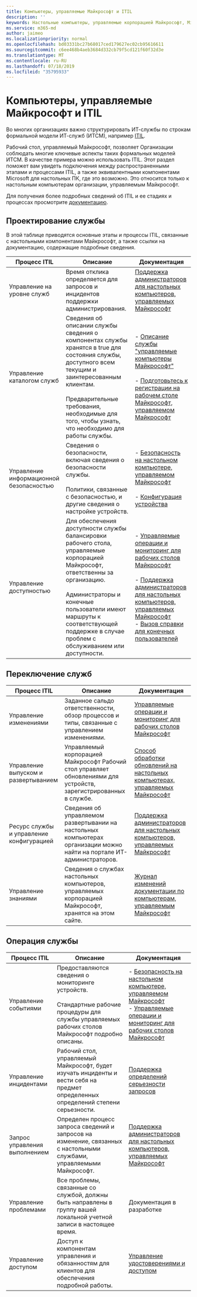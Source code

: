 ```yaml
---
title: Компьютеры, управляемые Майкрософт и ITIL
description: ''
keywords: Настольные компьютеры, управляемые корпорацией Майкрософт, Microsoft 365, служба, документация, ИТИСМ
ms.service: m365-md
author: jaimeo
ms.localizationpriority: normal
ms.openlocfilehash: bd03331bc27b68017ced179627ec02cb95616611
ms.sourcegitcommit: c6ee468b4aeb3684d332cb79f5cd121f60f32d3e
ms.translationtype: MT
ms.contentlocale: ru-RU
ms.lasthandoff: 07/18/2019
ms.locfileid: "35795933"
---
```

# <a name="microsoft-managed-desktop-and-itil"></a>Компьютеры, управляемые Майкрософт и ITIL

Во многих организациях важно структурировать ИТ-службы по строкам формальной модели ИТ-служб (ИТСМ), например [ITIL](https://www.axelos.com/best-practice-solutions/itil). 

Рабочий стол, управляемый Майкрософт, позволяет Организации соблюдать многие ключевые аспекты таких формальных моделей ИТСМ. В качестве примера можно использовать ITIL. Этот раздел поможет вам увидеть подключения между распространенными этапами и процессами ITIL, а также эквивалентными компонентами Microsoft для настольных ПК, где это возможно. Это относится только к настольным компьютерам организации, управляемым Майкрософт.

Для получения более подробных сведений об ITIL и ее стадиях и процессах просмотрите [документацию](https://www.axelos.com/best-practice-solutions/itil).


## <a name="service-design"></a>Проектирование службы

В этой таблице приводятся основные этапы и процессы ITIL, связанные с настольными компонентами Майкрософт, а также ссылки на документацию, содержащие подробные сведения.



|Процесс ITIL |Описание  |Документация |
|---------|---------|---------|
|Управление на уровне служб     | Время отклика определяется для запросов и инцидентов поддержки администрирования.  |  [Поддержка администраторов для настольных компьютеров, управляемых Майкрософт](working-with-managed-desktop/admin-support.md)  |
|Управление каталогом служб     | Сведения об описании службы сведения о компонентах службы хранятся в true для состояния службы, доступного всем текущим и заинтересованным клиентам.<br><br>Предварительные требования, необходимые для того, чтобы узнать, что необходимо для работы службы.  | - [Описание службы "управляемые компьютеры Майкрософт"](service-description/index.md)<br><br>- [Подготовьтесь к регистрации на рабочем столе Майкрософт, управляемом Майкрософт](get-ready/index.md)  |
|Управление информационной безопасностью     | Сведения о безопасности, включая сведения о безопасности службы.<br><br> Политики, связанные с безопасностью, и другие сведения о настройке устройств.   | - [Безопасность на настольном компьютере, управляемом Майкрософт](service-description/security.md)<br><br>- [Конфигурация устройства](service-description/device-policies.md)  |
|Управление доступностью     |  Для обеспечения доступности службы балансировки рабочего стола, управляемые корпорацией Майкрософт, ответственны за организацию.<br><br>Администраторы и конечные пользователи имеют маршруты к соответствующей поддержке в случае проблем с обслуживанием или доступности. | - [Управляемые операции и мониторинг для рабочих столов Майкрософт](service-description/operations-and-monitoring.md)<br><br>- [Поддержка администраторов для настольных компьютеров, управляемых Майкрософт](working-with-managed-desktop/admin-support.md)<br>- [Вызов справки для конечных пользователей](working-with-managed-desktop/end-user-support.md)  |



## <a name="service-transition"></a>Переключение служб


|Процесс ITIL |Описание  |Документация |
|---------|---------|---------|
|Управление изменениями     | Заданное сальдо ответственности, обзор процессов и типы, связанные с управлением изменениями.  | [Управляемые операции и мониторинг для рабочих столов Майкрософт](service-description/operations-and-monitoring.md#change-management) |
|Управление выпуском и развертыванием     |  Управляемый корпорацией Майкрософт Рабочий стол управляет обновлениями для устройств, зарегистрированных в службе.  | [Способ обработки обновлений на настольных компьютерах, управляемых Майкрософт](service-description/updates.md)        |
|Ресурс службы и управление конфигурацией     | Сведения об управляемом развертывании на настольных компьютерах организации можно найти на портале ИТ-администраторов.  | [Поддержка администраторов для настольных компьютеров, управляемых Майкрософт](working-with-managed-desktop/admin-support.md) |
|Управление знаниями     | Сведения о службах настольных компьютеров, управляемых корпорацией Майкрософт, хранятся на этом сайте.   | [Журнал изменений документации по компьютерам, управляемым Майкрософт](change-history-managed-desktop.md)        |



## <a name="service-operation"></a>Операция службы


|Процесс ITIL |Описание  |Документация  |
|---------|---------|---------|
|Управление событиями     |  Предоставляются сведения о мониторинге устройств.<br><br>Стандартные рабочие процедуры для службы управляемых рабочих столов Майкрософт подробно описаны. |  - [Безопасность на настольном компьютере, управляемом Майкрософт](service-description/security.md)<br>- [Управляемые операции и мониторинг для рабочих столов Майкрософт](service-description/operations-and-monitoring.md)       |
|Управление инцидентами  | Рабочий стол, управляемый Майкрософт, будет изучать инциденты и вести себя на предмет определенных определений степени серьезности.  |  [Поддержка определений серьезности запросов](working-with-managed-desktop/admin-support.md#support-request-severity-definitions)       |
|Запрос управления выполнением     |  Определен процесс запроса сведений и запросов на изменение, связанных с настольными службами, управляемыми Майкрософт.         |[Поддержка администраторов для настольных компьютеров, управляемых Майкрософт](working-with-managed-desktop/admin-support.md)         |
|Управление проблемами     | Все проблемы, связанные со службой, должны быть направлены в группу вашей локальной учетной записи в настоящее время. | Документация в разработке |
|Управление доступом     | Доступ к компонентам управления и обязанностям для клиентов для обеспечения подробной работы.  | [Управление удостоверениями и доступом](service-description/security.md#identity-and-access-management)        |
